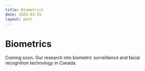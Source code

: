 ```yaml
---
title: Biometrics
date: 2025-03-25
layout: post
---
```


# Biometrics

Coming soon. Our research into biometric surveillance and facial recognition technology in Canada. 